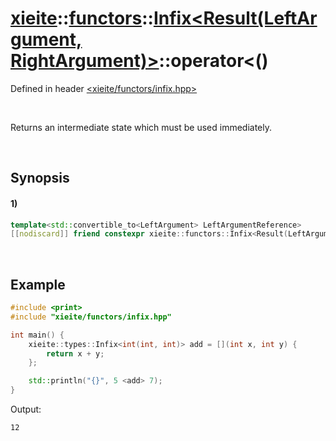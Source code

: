 # [xieite](../../../../../../xieite.md)\:\:[functors](../../../../../../functors.md)\:\:[Infix<Result(LeftArgument, RightArgument)>](../../../../infix.md)\:\:operator<\(\)
Defined in header [<xieite/functors/infix.hpp>](../../../../../../../include/xieite/functors/infix.hpp)

&nbsp;

Returns an intermediate state which must be used immediately.

&nbsp;

## Synopsis
#### 1)
```cpp
template<std::convertible_to<LeftArgument> LeftArgumentReference>
[[nodiscard]] friend constexpr xieite::functors::Infix<Result(LeftArgument, RightArgument)>::Intermediate<LeftArgumentReference> operator<(LeftArgumentReference&& leftArgument, const xieite::functors::Infix<Result(LeftArgument, RightArgument)>& infix) noexcept;
```

&nbsp;

## Example
```cpp
#include <print>
#include "xieite/functors/infix.hpp"

int main() {
    xieite::types::Infix<int(int, int)> add = [](int x, int y) {
        return x + y;
    };

    std::println("{}", 5 <add> 7);
}
```
Output:
```
12
```
